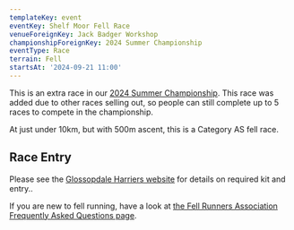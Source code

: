```yaml
---
templateKey: event
eventKey: Shelf Moor Fell Race
venueForeignKey: Jack Badger Workshop
championshipForeignKey: 2024 Summer Championship
eventType: Race
terrain: Fell
startsAt: '2024-09-21 11:00'
---
```

This is an extra race in our [2024 Summer Championship](/championships/2024-summer-championship/). This race was added due to other races selling out, so people can still complete up to 5 races to compete in the championship.

At just under 10km, but with 500m ascent, this is a Category AS fell race. 

## Race Entry 

Please see the [Glossopdale Harriers website](https://www.glossopdaleharriers.org.uk/club-races/shelf-moor-fell-race/) 
for details on required kit and entry..

If you are new to fell running, have a look at [the Fell Runners Association Frequently Asked Questions page](https://www.fellrunner.org.uk/faq/frequently-asked-questions).
